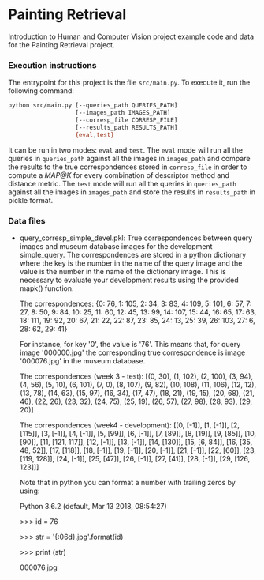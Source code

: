 # Painting Retrieval
Introduction to Human and Computer Vision project example code and data for the Painting Retrieval project.

### Execution instructions
The entrypoint for this project is the file `src/main.py`. To execute it, run the following command:

```bash
python src/main.py [--queries_path QUERIES_PATH]
                   [--images_path IMAGES_PATH]
                   [--corresp_file CORRESP_FILE]
                   [--results_path RESULTS_PATH]
                   {eval,test}
```

It can be run in two modes: `eval` and `test`. The `eval` mode will run all the queries in `queries_path` against all the images in `images_path` and compare the results to the true correspondences stored in `corresp_file` in order to compute a _MAP@K_ for every combination of descriptor method and distance metric. The `test` mode will run all the queries in `queries_path` against all the images in `images_path` and store the results in `results_path` in pickle format.

### Data files
- query_corresp_simple_devel.pkl: True correspondences between query images and museum database images for the development simple_query. The correspondences are stored in a python dictionary where the key is the number in the name of the query image and the value is the number in the name of the dictionary image. This is necessary to evaluate your development results using the provided mapk() function.

  The correspondences:
  {0: 76, 1: 105, 2: 34, 3: 83, 4: 109, 5: 101, 6: 57, 7: 27, 8: 50, 9: 84, 10: 25, 11: 60, 12: 45, 13: 99, 14: 107, 15: 44, 16: 65, 17: 63, 18: 111, 19: 92, 20: 67, 21: 22, 22: 87, 23: 85, 24: 13, 25: 39, 26: 103, 27: 6, 28: 62, 29: 41}

  For instance, for key '0', the value is '76'. This means that, for query image '000000.jpg' the corresponding true correspondence is image '000076.jpg' in the museum database.
  
  The correspondences (week 3 - test): [(0, 30), (1, 102), (2, 100), (3, 94), (4, 56), (5, 10), (6, 101), (7, 0), (8, 107), (9, 82), (10, 108), (11, 106), (12, 12), (13, 78), (14, 63), (15, 97), (16, 34), (17, 47), (18, 21), (19, 15), (20, 68), (21, 46), (22, 26), (23, 32), (24, 75), (25, 19), (26, 57), (27, 98), (28, 93), (29, 20)]

  The correspondences (week4 - development): [[0, [-1]], [1, [-1]], [2, [115]], [3, [-1]], [4, [-1]], [5, [99]], [6, [-1]], [7, [89]], [8, [19]], [9, [85]], [10, [90]], [11, [121, 117]], [12, [-1]], [13, [-1]], [14, [130]], [15, [6, 84]], [16, [35, 48, 52]], [17, [118]], [18, [-1]], [19, [-1]], [20, [-1]], [21, [-1]], [22, [60]], [23, [119, 128]], [24, [-1]], [25, [47]], [26, [-1]], [27, [41]], [28, [-1]], [29, [126, 123]]]



  Note that in python you can format a number with trailing zeros by using:

  Python 3.6.2 (default, Mar 13 2018, 08:54:27)

  &gt;&gt;&gt; id = 76

  &gt;&gt;&gt; str = '{:06d}.jpg'.format(id)

  &gt;&gt;&gt; print (str)

  000076.jpg
